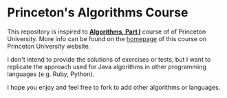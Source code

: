 # Princeton's Algorithms Course

This repository is inspired to [**Algorithms, Part I**](https://www.coursera.org/course/algs4partIhttps://www.coursera.org/course/algs4partI) course of of Princeton University. More info can be found on the [homepage](http://algs4.cs.princeton.edu/home/) of this course on Princeton University website.

I don't intend to provide the solutions of exercises or tests, but I want to replicate the approach used for Java algorithms in other programming languages (e.g. Ruby, Python).

I hope you enjoy and feel free to fork to add other algorithms or languages.